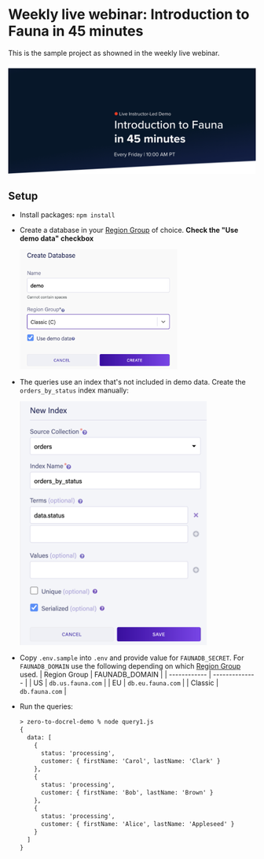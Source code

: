 # Weekly live webinar: Introduction to Fauna in 45 minutes
This is the sample project as showned in the weekly live webinar.

![img](images/signup-page.png)

## Setup
* Install packages: `npm install`
* Create a database in your [Region Group](https://docs.fauna.com/fauna/current/learn/understanding/region_groups)
  of choice. **Check the "Use demo data" checkbox**
  
  <img src="./images/use-demo-data.png" width="320">
* The queries use an index that's not included in demo data. Create the `orders_by_status` index manually:

  <img src="./images/index-orders_by_status.png" width="380">  
* Copy `.env.sample` into `.env` and provide value for `FAUNADB_SECRET`. For `FAUNADB_DOMAIN` 
  use the following depending on which [Region Group](https://docs.fauna.com/fauna/current/learn/understanding/region_groups)
  used.
  | Region Group | FAUNADB_DOMAIN |
  | ------------ | -------------- |
  | US           | `db.us.fauna.com` |
  | EU           | `db.eu.fauna.com` |
  | Classic      | `db.fauna.com`    |
* Run the queries:
  ```
  > zero-to-docrel-demo % node query1.js                
  {
    data: [
      {
        status: 'processing',
        customer: { firstName: 'Carol', lastName: 'Clark' }
      },
      {
        status: 'processing',
        customer: { firstName: 'Bob', lastName: 'Brown' }
      },
      {
        status: 'processing',
        customer: { firstName: 'Alice', lastName: 'Appleseed' }
      }
    ]
  }
  ```